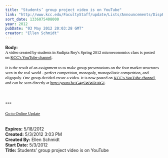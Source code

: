 ```yaml
---
title: "Students’ group project video is on YouTube"
link: "http://www.kcc.edu/FacultyStaff/update/Lists/Announcements/DispForm.aspx?ID=699"
sort_date: 1336075408000
year: 2012
pubDate: "03 May 2012 20:03:28 GMT"
creator: "Ellen Schmidt"
---
```


<div><b>Body:</b> <div class="ExternalClass42663B73476449E3BF3BA73C77E393DE">
<div>
<p style="margin:0in 0in 0pt" class="MsoNormal"><span style="font-family:'Tahoma','sans-serif';color:#003399;font-size:10pt"><font color="#000000">A video created by students in Sudipta Roy's Spring 2012 microeconomics class is posted on <a href="http://www.youtube.com/kankakeecommcollege"><font color="#000000">KCC's YouTube channel</font></a>.</font></span></p>
<p style="margin:0in 0in 0pt" class="MsoNormal"><span style="font-family:'Tahoma','sans-serif';color:#003399;font-size:10pt"><font color="#000000"></font></span> </p>
<p style="margin:0in 0in 0pt" class="MsoNormal"><span style="font-family:'Tahoma','sans-serif';color:#003399;font-size:10pt"><font color="#000000">It is the result of an assignment to to make group presentations on the four market structures seen in the real world - perfect competition, monopoly, monopolistic competition, and oligopoly. </font></span><span style="font-family:'Tahoma','sans-serif';color:#003399;font-size:10pt"><font color="#000000">One group decided create a video. It is now posted on </font><a href="http://www.youtube.com/kankakeecommcollege"><font color="#000000">KCC's YouTube channel</font></a><font color="#000000">, and can be seen directly at </font><a href="http://youtu.be/G4gSWWR10GI"><font color="#000000">http://youtu.be/G4gSWWR10GI</font></a></span><span style="font-family:'Tahoma','sans-serif';color:#003399;font-size:10pt"><font color="#000000">.</font></span></p>
<p style="margin:0in 0in 0pt" class="MsoNormal"><span style="font-family:'Tahoma','sans-serif';color:#003399;font-size:10pt"><font color="#000000"></font></span> </p>
<p style="margin:0in 0in 0pt" class="MsoNormal"><span style="font-family:'Tahoma','sans-serif';color:#003399;font-size:10pt"></span> </p><span style="font-family:'Tahoma','sans-serif';color:#003399;font-size:10pt">
<div><font color="#000000"></font> </div>
<div><font color="#000000">***<br /> <br /></font><a href="/FacultyStaff/update/Pages/dailyupdate.aspx"><font color="#000000">Go to Online Update</font></a><font color="#000000"> </font>
<div> </div><br /></div></span></div></div></div>
<div><b>Expires:</b> 5/18/2012</div>
<div><b>Created:</b> 5/3/2012 3:03 PM</div>
<div><b>Created By:</b> Ellen Schmidt</div>
<div><b>Start Date:</b> 5/3/2012</div>
<div><b>Title:</b> Students’ group project video is on YouTube</div>

